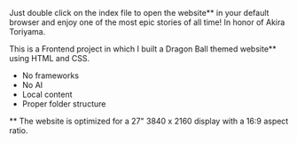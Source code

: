 Just double click on the index file to open the website** in your default browser and enjoy one of the most epic stories of all time!
In honor of Akira Toriyama.


This is a Frontend project in which I built a Dragon Ball themed website** using HTML and CSS.

* No frameworks
* No AI
* Local content
* Proper folder structure

** The website is optimized for a 27" 3840 x 2160 display with a 16:9 aspect ratio.
